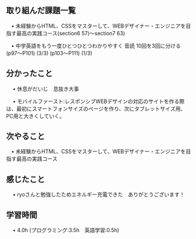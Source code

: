 ## 取り組んだ課題一覧
           
 　• 未経験からHTML、CSSをマスターして、WEBデザイナー・エンジニアを目指す最高の実践コース(section6 57)〜section7 63) 

 　• 中学英語をもう一度ひとつひとつわかりやすく 音読 10回を3回に分ける  (p97〜P101)  (3/3) (p103〜P111)  (1/3) 
             
## 分かったこと

　 • 休息がだいじ　息抜き大事 


　 • モバイルファースト:レスポンシブWEBデザインの対応のサイトを作る際は、最初にスマートフォンサイズのページを作り、次にタブレットサイズ用、PC用と大きくしていく。

## 次やること　
           
 　• 未経験からHTML、CSSをマスターして、WEBデザイナー・エンジニアを目指す最高の実践コース

## 感じたこと

　 •  ryoさんと勉強したためエネルギー充電できた　ありがとうございます！

## 学習時間

　 • 4.0h (プログラミング:3.5h　英語学習:0.5h)